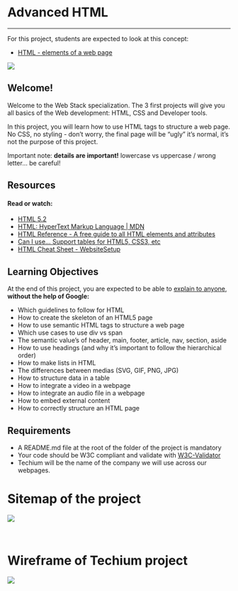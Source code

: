 # Advanced HTML

<hr>

For this project, students are expected to look at this concept:

- [HTML - elements of a web page](https://intranet.hbtn.io/concepts/139)

![](https://holbertonintranet.s3.amazonaws.com/uploads/medias/2019/12/5d9e347964a9cc0e3e24.jpg?X-Amz-Algorithm=AWS4-HMAC-SHA256&X-Amz-Credential=AKIARDDGGGOUWMNL5ANN%2F20201204%2Fus-east-1%2Fs3%2Faws4_request&X-Amz-Date=20201204T113134Z&X-Amz-Expires=86400&X-Amz-SignedHeaders=host&X-Amz-Signature=a8aaf8ce3443b2f4f52e4d41274f951d8fe5bfdb128596cb84a7829e2a249716)

## Welcome!

Welcome to the Web Stack specialization. The 3 first projects will give you all basics of the Web development: HTML, CSS and Developer tools.

In this project, you will learn how to use HTML tags to structure a web page. No CSS, no styling - don’t worry, the final page will be “ugly” it’s normal, it’s not the purpose of this project.

Important note: <b>details are important!</b> lowercase vs uppercase / wrong letter… be careful!

## Resources

#### Read or watch:

- [HTML 5.2](https://www.w3.org/TR/html52/)
- [HTML: HyperText Markup Language | MDN](https://developer.mozilla.org/en-US/docs/Web/HTML)
- [HTML Reference - A free guide to all HTML elements and attributes](https://htmlreference.io/)
- [Can I use… Support tables for HTML5, CSS3, etc](https://caniuse.com/)
- [HTML Cheat Sheet - WebsiteSetup](https://websitesetup.org/html5-cheat-sheet/)

## Learning Objectives

At the end of this project, you are expected to be able to [explain to anyone](https://fs.blog/2012/04/feynman-technique/), **without the help of Google:**

- Which guidelines to follow for HTML
- How to create the skeleton of an HTML5 page
- How to use semantic HTML tags to structure a web page
- Which use cases to use div vs span
- The semantic value’s of header, main, footer, article, nav, section, aside
- How to use headings (and why it’s important to follow the hierarchical order)
- How to make lists in HTML
- The differences between medias (SVG, GIF, PNG, JPG)
- How to structure data in a table
- How to integrate a video in a webpage
- How to integrate an audio file in a webpage
- How to embed external content
- How to correctly structure an HTML page

## Requirements

- A README.md file at the root of the folder of the project is mandatory
- Your code should be W3C compliant and validate with [W3C-Validator](https://github.com/holbertonschool/W3C-Validator)
- Techium will be the name of the company we will use across our webpages.

# Sitemap of the project

![](https://holbertonintranet.s3.amazonaws.com/uploads/medias/2020/4/4dec2ba9d84a0a55355b1c1e2de4c57854a2d35a.png?X-Amz-Algorithm=AWS4-HMAC-SHA256&X-Amz-Credential=AKIARDDGGGOUWMNL5ANN%2F20201204%2Fus-east-1%2Fs3%2Faws4_request&X-Amz-Date=20201204T113134Z&X-Amz-Expires=86400&X-Amz-SignedHeaders=host&X-Amz-Signature=b1fe2e383c76e1b4972b0c17563b8a561969cf88dc1c12577d85a67a99a88a42)

<br>

# Wireframe of Techium project

![](https://holbertonintranet.s3.amazonaws.com/uploads/medias/2020/4/3e4f9e2b3cb73d1768229e086f5da35337be5c6c.png?X-Amz-Algorithm=AWS4-HMAC-SHA256&X-Amz-Credential=AKIARDDGGGOUWMNL5ANN%2F20201204%2Fus-east-1%2Fs3%2Faws4_request&X-Amz-Date=20201204T113134Z&X-Amz-Expires=86400&X-Amz-SignedHeaders=host&X-Amz-Signature=4270cf5f0cb6d537f3cb02855414ff8918fc3451ff30cc0c84a8fd3b4df9d428)
